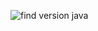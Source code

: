 ![find version java](https://user-images.githubusercontent.com/114667272/193249163-fe33d20a-5573-456f-8566-317809c1d46b.jpeg)
